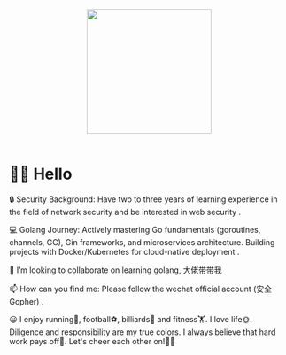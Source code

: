 <div align="center">

  <!-- knock code pictures 敲代码的图片 -->
  <picture>
    <source media="(prefers-color-scheme: dark)" srcset="https://cdn.jsdelivr.net/gh/sun0225SUN/sun0225SUN/assets/images/coding.gif" />
    <source media="(prefers-color-scheme: light)" srcset="https://cdn.jsdelivr.net/gh/sun0225SUN/sun0225SUN/assets/images/developer.svg" height="225px" />
    <img src="https://cdn.jsdelivr.net/gh/sun0225SUN/sun0225SUN/assets/images/coding.gif" />
  </picture>

  <!-- for beauty 留个空行好看点 -->
  <div>&nbsp;</div>

</div>

#  🙋‍♂️ Hello

🔒 Security Background: Have two to three years of learning experience in the field of network security and be interested in web security .

💻 Golang Journey: Actively mastering Go fundamentals (goroutines, channels, GC), Gin frameworks, and microservices architecture. Building projects with Docker/Kubernetes for cloud-native deployment .

👯 I’m looking to collaborate on learning golang, 大佬带带我

📫 How can you find me: Please follow the wechat official account (安全Gopher) .

😀 I enjoy running🏃, football⚽️, billiards🎱 and fitness🏋️. I love life🌞. Diligence and responsibility are my true colors. I always believe that hard work pays off💪. Let's cheer each other on!👨‍🎓
